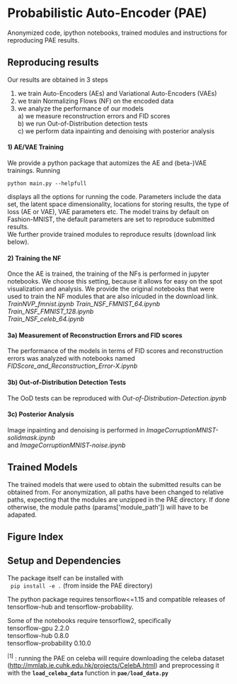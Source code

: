 # Probabilistic Auto-Encoder (PAE)

Anonymized code, ipython notebooks, trained modules and instructions for reproducing PAE results.

## Reproducing results
Our results are obtained in 3 steps  
1) we train Auto-Encoders (AEs) and Variational Auto-Encoders (VAEs)   
2) we train Normalizing Flows (NF) on the encoded data  
3) we analyze the performance of our models   
    a) we measure reconstruction errors and FID scores  
    b) we run Out-of-Distribution detection tests  
    c) we perform data inpainting and denoising with posterior analysis

#### 1) AE/VAE Training
We provide a python package that automizes the AE and (beta-)VAE trainings.
Running   

```python main.py --helpfull```   

displays all the options for running the code. 
Parameters include the data set, the latent space dimensionality, locations for storing results, the type of loss (AE or VAE), VAE parameters etc.
The model trains by default on Fashion-MNIST, the default parameters are set to reproduce submitted results.   
We further provide trained modules to reproduce results (download link below).

#### 2) Training the NF
Once the AE is trained, the training of the NFs is performed in jupyter notebooks. We choose this setting, because it allows for easy on the spot visualization and analysis. We provide the original notebooks that were used to train the NF modules that are also inlcuded in the download link.  
*TrainNVP_fmnist.ipynb*
*Train_NSF_FMNIST_64.ipynb*    
*Train_NSF_FMNIST_128.ipynb*  
*Train_NSF_celeb_64.ipynb*    

#### 3a) Measurement of Reconstruction Errors and FID scores
The performance of the models in terms of FID scores and reconstruction errors was analyzed with notebooks named
*FIDScore_and_Reconstruction_Error-X.ipynb*  

#### 3b) Out-of-Distribution Detection Tests
The OoD tests can be reproduced with
*Out-of-Distribution-Detection.ipynb*   

#### 3c) Posterior Analysis
Image inpainting and denoising is performed in
*ImageCorruptionMNIST-solidmask.ipynb*   
and
*ImageCorruptionMNIST-noise.ipynb*   

## Trained Models
The trained models that were used to obtain the submitted results can be obtained from. For anonymization, all paths have been changed to relative paths, expecting that the modules are unzipped in the PAE directory. If done otherwise, the module paths (params['module_path']) will have to be adapated.

## Figure Index



## Setup and Dependencies


The package itself can be installed with   
``` pip install -e .``` (from inside the PAE directory)

The python package requires tensorflow<=1.15 and compatible releases of tensorflow-hub and tensorflow-probability.

Some of the notebooks require tensorflow2, specifically  
tensorflow-gpu            2.2.0                   
tensorflow-hub            0.8.0                    
tensorflow-probability    0.10.0




<sup>[1]</sup> : running the PAE on celeba will require downloading the celeba dataset (http://mmlab.ie.cuhk.edu.hk/projects/CelebA.html) and preprocessing it with the **`load_celeba_data`** function in **`pae/load_data.py`**
